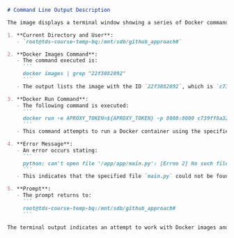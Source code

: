 ```markdown
# Command Line Output Description

The image displays a terminal window showing a series of Docker commands and their output. Below is a summary of the key elements:

1. **Current Directory and User**:
   - `root@tds-course-temp-bq:/mnt/sdb/github_approach#`

2. **Docker Images Command**:
   - The command executed is:
     ```
     docker images | grep "22f3082092"
     ```
   - The output lists the image with the ID `22f3082092`, which is `c739ff8a3247`, marked as `latest`, with a size of `1.13GB`. It was created `6 days ago`.

3. **Docker Run Command**:
   - The following command is executed:
     ```
     docker run -e APROXY_TOKEN=${APROXY_TOKEN} -p 8000:8000 c739ff8a3247
     ```
   - This command attempts to run a Docker container using the specified image.

4. **Error Message**:
   - An error occurs stating:
     ```
     python: can't open file '/app/app/main.py': [Errno 2] No such file or directory
     ```
   - This indicates that the specified file `main.py` could not be found in the expected directory.

5. **Prompt**:
   - The prompt returns to:
     ```
     root@tds-course-temp-bq:/mnt/sdb/github_approach#
     ```

The terminal output indicates an attempt to work with Docker images and run a container, which resulted in a file not found error.
```